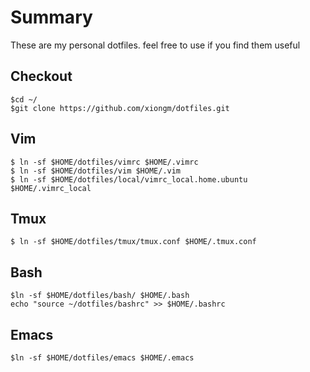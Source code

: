 Summary
===========

These are my personal dotfiles. feel free to use if you find them useful

Checkout
-----------
```console
$cd ~/
$git clone https://github.com/xiongm/dotfiles.git
```

Vim
-----------
```console
$ ln -sf $HOME/dotfiles/vimrc $HOME/.vimrc
$ ln -sf $HOME/dotfiles/vim $HOME/.vim
$ ln -sf $HOME/dotfiles/local/vimrc_local.home.ubuntu $HOME/.vimrc_local
```

Tmux
----------
```console
$ ln -sf $HOME/dotfiles/tmux/tmux.conf $HOME/.tmux.conf
```

Bash
-----------
```console
$ln -sf $HOME/dotfiles/bash/ $HOME/.bash
echo "source ~/dotfiles/bashrc" >> $HOME/.bashrc
```

Emacs
-----------
```console
$ln -sf $HOME/dotfiles/emacs $HOME/.emacs
```

